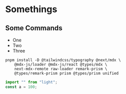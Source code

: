 # Somethings

## Some Commands

- One
- Two
- Three

```shell
pnpm install -D @tailwindcss/typography @next/mdx \
    @mdx-js/loader @mdx-js/react @types/mdx \
    next-mdx-remote raw-loader remark-prism \
    @types/remark-prism prism @types/prism unified
```

```javascript
import "" from "light";
const a = 100;
```